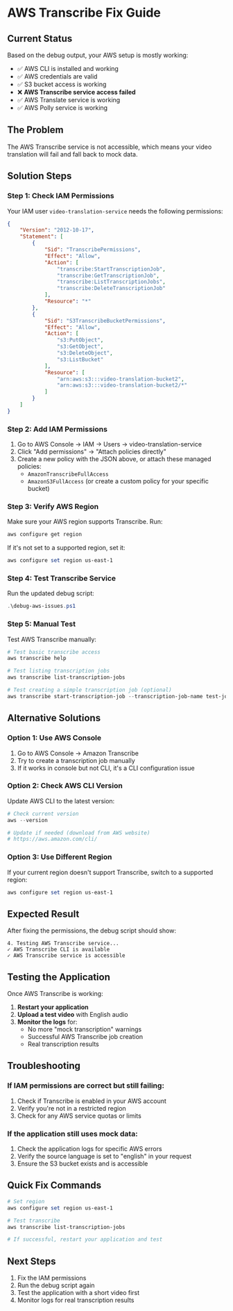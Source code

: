 # AWS Transcribe Fix Guide

## Current Status
Based on the debug output, your AWS setup is mostly working:
- ✅ AWS CLI is installed and working
- ✅ AWS credentials are valid
- ✅ S3 bucket access is working
- ❌ **AWS Transcribe service access failed**
- ✅ AWS Translate service is working
- ✅ AWS Polly service is working

## The Problem
The AWS Transcribe service is not accessible, which means your video translation will fail and fall back to mock data.

## Solution Steps

### Step 1: Check IAM Permissions
Your IAM user `video-translation-service` needs the following permissions:

```json
{
    "Version": "2012-10-17",
    "Statement": [
        {
            "Sid": "TranscribePermissions",
            "Effect": "Allow",
            "Action": [
                "transcribe:StartTranscriptionJob",
                "transcribe:GetTranscriptionJob",
                "transcribe:ListTranscriptionJobs",
                "transcribe:DeleteTranscriptionJob"
            ],
            "Resource": "*"
        },
        {
            "Sid": "S3TranscribeBucketPermissions",
            "Effect": "Allow",
            "Action": [
                "s3:PutObject",
                "s3:GetObject",
                "s3:DeleteObject",
                "s3:ListBucket"
            ],
            "Resource": [
                "arn:aws:s3:::video-translation-bucket2",
                "arn:aws:s3:::video-translation-bucket2/*"
            ]
        }
    ]
}
```

### Step 2: Add IAM Permissions
1. Go to AWS Console → IAM → Users → video-translation-service
2. Click "Add permissions" → "Attach policies directly"
3. Create a new policy with the JSON above, or attach these managed policies:
   - `AmazonTranscribeFullAccess`
   - `AmazonS3FullAccess` (or create a custom policy for your specific bucket)

### Step 3: Verify AWS Region
Make sure your AWS region supports Transcribe. Run:
```powershell
aws configure get region
```

If it's not set to a supported region, set it:
```powershell
aws configure set region us-east-1
```

### Step 4: Test Transcribe Service
Run the updated debug script:
```powershell
.\debug-aws-issues.ps1
```

### Step 5: Manual Test
Test AWS Transcribe manually:
```powershell
# Test basic transcribe access
aws transcribe help

# Test listing transcription jobs
aws transcribe list-transcription-jobs

# Test creating a simple transcription job (optional)
aws transcribe start-transcription-job --transcription-job-name test-job --media MediaFileUri=s3://video-translation-bucket2/test-audio.mp3 --language-code en-US
```

## Alternative Solutions

### Option 1: Use AWS Console
1. Go to AWS Console → Amazon Transcribe
2. Try to create a transcription job manually
3. If it works in console but not CLI, it's a CLI configuration issue

### Option 2: Check AWS CLI Version
Update AWS CLI to the latest version:
```powershell
# Check current version
aws --version

# Update if needed (download from AWS website)
# https://aws.amazon.com/cli/
```

### Option 3: Use Different Region
If your current region doesn't support Transcribe, switch to a supported region:
```powershell
aws configure set region us-east-1
```

## Expected Result
After fixing the permissions, the debug script should show:
```
4. Testing AWS Transcribe service...
✓ AWS Transcribe CLI is available
✓ AWS Transcribe service is accessible
```

## Testing the Application
Once AWS Transcribe is working:

1. **Restart your application**
2. **Upload a test video** with English audio
3. **Monitor the logs** for:
   - No more "mock transcription" warnings
   - Successful AWS Transcribe job creation
   - Real transcription results

## Troubleshooting

### If IAM permissions are correct but still failing:
1. Check if Transcribe is enabled in your AWS account
2. Verify you're not in a restricted region
3. Check for any AWS service quotas or limits

### If the application still uses mock data:
1. Check the application logs for specific AWS errors
2. Verify the source language is set to "english" in your request
3. Ensure the S3 bucket exists and is accessible

## Quick Fix Commands

```powershell
# Set region
aws configure set region us-east-1

# Test transcribe
aws transcribe list-transcription-jobs

# If successful, restart your application and test
```

## Next Steps
1. Fix the IAM permissions
2. Run the debug script again
3. Test the application with a short video first
4. Monitor logs for real transcription results 